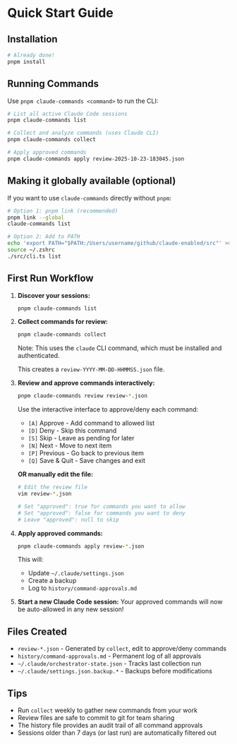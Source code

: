 # Quick Start Guide

## Installation

```bash
# Already done!
pnpm install
```

## Running Commands

Use `pnpm claude-commands <command>` to run the CLI:

```bash
# List all active Claude Code sessions
pnpm claude-commands list

# Collect and analyze commands (uses Claude CLI)
pnpm claude-commands collect

# Apply approved commands
pnpm claude-commands apply review-2025-10-23-183045.json
```

## Making it globally available (optional)

If you want to use `claude-commands` directly without `pnpm`:

```bash
# Option 1: pnpm link (recommended)
pnpm link --global
claude-commands list

# Option 2: Add to PATH
echo 'export PATH="$PATH:/Users/username/github/claude-enabled/src"' >> ~/.zshrc
source ~/.zshrc
./src/cli.ts list
```

## First Run Workflow

1. **Discover your sessions:**
   ```bash
   pnpm claude-commands list
   ```

2. **Collect commands for review:**
   ```bash
   pnpm claude-commands collect
   ```

   Note: This uses the `claude` CLI command, which must be installed and authenticated.

   This creates a `review-YYYY-MM-DD-HHMMSS.json` file.

3. **Review and approve commands interactively:**
   ```bash
   pnpm claude-commands review review-*.json
   ```

   Use the interactive interface to approve/deny each command:
   - `[A]` Approve - Add command to allowed list
   - `[D]` Deny - Skip this command
   - `[S]` Skip - Leave as pending for later
   - `[N]` Next - Move to next item
   - `[P]` Previous - Go back to previous item
   - `[Q]` Save & Quit - Save changes and exit

   **OR manually edit the file:**
   ```bash
   # Edit the review file
   vim review-*.json

   # Set "approved": true for commands you want to allow
   # Set "approved": false for commands you want to deny
   # Leave "approved": null to skip
   ```

4. **Apply approved commands:**
   ```bash
   pnpm claude-commands apply review-*.json
   ```

   This will:
   - Update `~/.claude/settings.json`
   - Create a backup
   - Log to `history/command-approvals.md`

5. **Start a new Claude Code session:**
   Your approved commands will now be auto-allowed in any new session!

## Files Created

- `review-*.json` - Generated by `collect`, edit to approve/deny commands
- `history/command-approvals.md` - Permanent log of all approvals
- `~/.claude/orchestrator-state.json` - Tracks last collection run
- `~/.claude/settings.json.backup.*` - Backups before modifications

## Tips

- Run `collect` weekly to gather new commands from your work
- Review files are safe to commit to git for team sharing
- The history file provides an audit trail of all command approvals
- Sessions older than 7 days (or last run) are automatically filtered out
